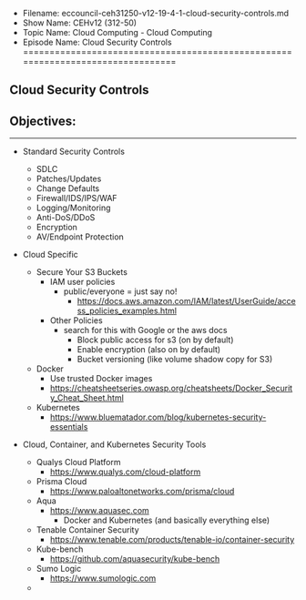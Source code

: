 - Filename: eccouncil-ceh31250-v12-19-4-1-cloud-security-controls.md
- Show Name: CEHv12 (312-50)
- Topic Name: Cloud Computing - Cloud Computing
- Episode Name: Cloud Security Controls
================================================================================


Cloud Security Controls
--------------------------------------------------------------------------------

Objectives:
--------------------------------------------------------------------------------

--------------------------------------------------------------------------------


+ Standard Security Controls
  - SDLC
  - Patches/Updates
  - Change Defaults
  - Firewall/IDS/IPS/WAF
  - Logging/Monitoring
  - Anti-DoS/DDoS
  - Encryption
  - AV/Endpoint Protection

+ Cloud Specific
  - Secure Your S3 Buckets
    + IAM user policies
      - public/everyone = just say no!
        + https://docs.aws.amazon.com/IAM/latest/UserGuide/access_policies_examples.html
    + Other Policies
      - search for this with Google or the aws docs
        + Block public access for s3 (on by default)
        + Enable encryption (also on by default)
        + Bucket versioning (like volume shadow copy for S3)
  - Docker
    + Use trusted Docker images
    + https://cheatsheetseries.owasp.org/cheatsheets/Docker_Security_Cheat_Sheet.html
  - Kubernetes
    + https://www.bluematador.com/blog/kubernetes-security-essentials

+ Cloud, Container, and Kubernetes Security Tools
  - Qualys Cloud Platform
    + https://www.qualys.com/cloud-platform
  - Prisma Cloud
    + https://www.paloaltonetworks.com/prisma/cloud
  - Aqua
    + https://www.aquasec.com
      - Docker and Kubernetes (and basically everything else)
  - Tenable Container Security
    + https://www.tenable.com/products/tenable-io/container-security
  - Kube-bench
    + https://github.com/aquasecurity/kube-bench
  - Sumo Logic
    + https://www.sumologic.com
  -
